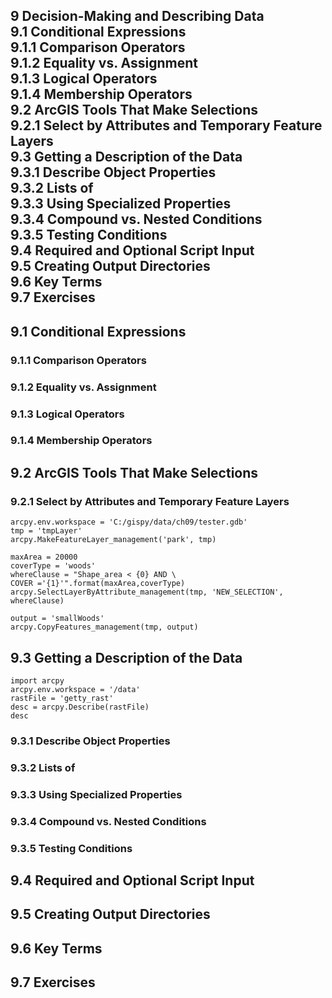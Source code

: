 9 Decision-Making and Describing Data    
9.1 Conditional Expressions  
9.1.1 Comparison Operators  
9.1.2 Equality vs. Assignment  
9.1.3 Logical Operators  
9.1.4 Membership Operators  
9.2 ArcGIS Tools That Make Selections  
9.2.1 Select by Attributes and Temporary Feature Layers  
9.3 Getting a Description of the Data  
9.3.1 Describe Object Properties  
9.3.2 Lists of  
9.3.3 Using Specialized Properties  
9.3.4 Compound vs. Nested Conditions  
9.3.5 Testing Conditions  
9.4 Required and Optional Script Input  
9.5 Creating Output Directories  
9.6 Key Terms  
9.7 Exercises  
---
## 9.1 Conditional Expressions  

### 9.1.1 Comparison Operators  

### 9.1.2 Equality vs. Assignment  

### 9.1.3 Logical Operators  

### 9.1.4 Membership Operators  

## 9.2 ArcGIS Tools That Make Selections  

### 9.2.1 Select by Attributes and Temporary Feature Layers  

```
arcpy.env.workspace = 'C:/gispy/data/ch09/tester.gdb'
tmp = 'tmpLayer'
arcpy.MakeFeatureLayer_management('park', tmp)
```

```
maxArea = 20000
coverType = 'woods'
whereClause = "Shape_area < {0} AND \ 
COVER ='{1}'".format(maxArea,coverType)
arcpy.SelectLayerByAttribute_management(tmp, 'NEW_SELECTION', whereClause)
```

```
output = 'smallWoods'
arcpy.CopyFeatures_management(tmp, output)
```

## 9.3 Getting a Description of the Data  
```
import arcpy
arcpy.env.workspace = '/data'
rastFile = 'getty_rast'
desc = arcpy.Describe(rastFile)
desc
```

### 9.3.1 Describe Object Properties  

### 9.3.2 Lists of  

### 9.3.3 Using Specialized Properties  

### 9.3.4 Compound vs. Nested Conditions  

### 9.3.5 Testing Conditions  

## 9.4 Required and Optional Script Input  

## 9.5 Creating Output Directories  

## 9.6 Key Terms  

## 9.7 Exercises  
